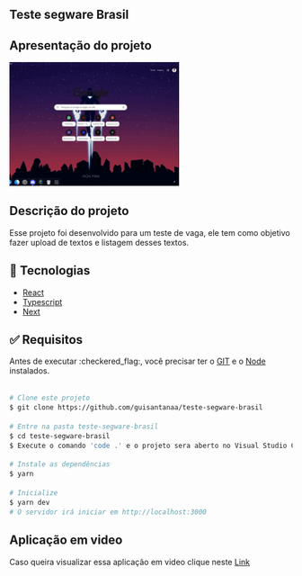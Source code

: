 <h2>Teste segware Brasil</h2>

<h2>Apresentação do projeto</h2>

<img src="/public/projeto.gif" alt="apresentação do projeto" width="60%" />


<h2>Descrição do projeto</h2>

<p>Esse projeto foi desenvolvido para um teste de vaga, ele tem como objetivo fazer upload de textos e listagem desses textos.</p>

## :rocket: Tecnologias

- [React](https://pt-br.reactjs.org/)
- [Typescript](https://www.typescriptlang.org/docs/)
- [Next](https://nextjs.org/)


<div id="requisitos">

## :white_check_mark: Requisitos

<p>Antes de executar :checkered_flag:, você precisar ter o <a href="https://git-scm.com" target="_blank" >GIT</a>
e o <a href="https://nodejs.org/pt-br/" target="_blank" >Node</a> instalados.</p>

</div>


```bash

# Clone este projeto
$ git clone https://github.com/guisantanaa/teste-segware-brasil

# Entre na pasta teste-segware-brasil
$ cd teste-segware-brasil
$ Execute o comando 'code .' e o projeto sera aberto no Visual Studio Code

# Instale as dependências
$ yarn

# Inicialize
$ yarn dev
# O servidor irá iniciar em http://localhost:3000

```
<h2>Aplicação em video</h2>
<p>Caso queira visualizar essa aplicação em video clique neste <a href="https://youtu.be/x_mk6jnB6Sk">Link</a> </p>

